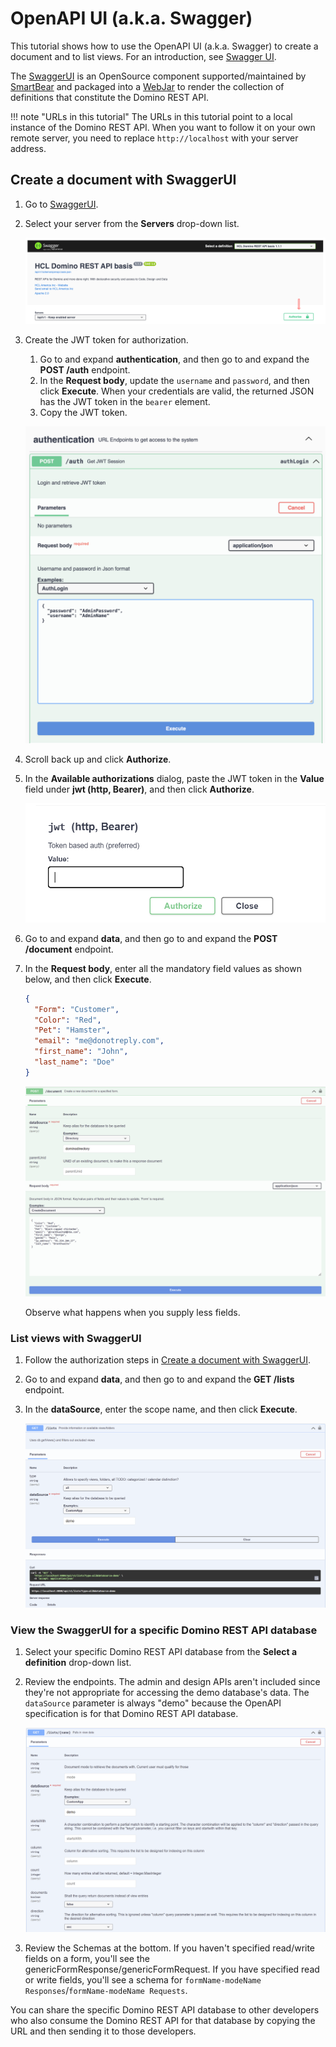# OpenAPI UI (a.k.a. Swagger)

This tutorial shows how to use the OpenAPI UI (a.k.a. Swagger) to create a document and to list views. For an introduction, see [Swagger UI](../references/usertools/swagger.md).

The [SwaggerUI](https://github.com/swagger-api/swagger-ui) is an OpenSource component supported/maintained by [SmartBear](https://swagger.io) and packaged into a [WebJar](https://www.webjars.org) to render the collection of definitions that constitute the Domino REST API.

<!-- prettier-ignore -->
!!! note "URLs in this tutorial"
    The URLs in this tutorial point to a local instance of the Domino REST API. When you want to follow it on your own remote server, you need to replace `http://localhost` with your server address.

## Create a document with SwaggerUI

1. Go to [SwaggerUI](http://localhost:8880/openapi/index.html).

2. Select your server from the **Servers** drop-down list.

      ![JwtToken](../assets/images/TokenJwt.png)

3. Create the JWT token for authorization.

      1. Go to and expand **authentication**, and then go to and expand the **POST /auth** endpoint. 
	2. In the **Request body**, update the `username` and `password`, and then click **Execute**. When your credentials are valid, the returned JSON has the JWT token in the `bearer` element.
	3. Copy the JWT token. 

      ![Swagger login](../assets/images/ApiSwaggerLogin.png)

4. Scroll back up and click **Authorize**.
5. In the **Available authorizations** dialog, paste the JWT token in the **Value** field under **jwt (http, Bearer)**, and then click **Authorize**.

      ![JwtToken1](../assets/images/TokenJwt1.png)

6. Go to and expand **data**, and then go to and expand the **POST /document** endpoint.
7. In the **Request body**, enter all the mandatory field values as shown below, and then click **Execute**.

   ```json
   {
     "Form": "Customer",
     "Color": "Red",
     "Pet": "Hamster",
     "email": "me@donotreply.com",
     "first_name": "John",
     "last_name": "Doe"
   }
   ```

   ![SwaggerAPI](../assets/images/ApiSwagger.png)

   Observe what happens when you supply less fields.

### List views with SwaggerUI

1. Follow the authorization steps in [Create a document with SwaggerUI](#create-a-document-with-swaggerui).
2. Go to and expand **data**, and then go to and expand the **GET /lists** endpoint.
3. In the **dataSource**, enter the scope name, and then click **Execute**.   

   ![SwaggerAPIViews](../assets/images/ApiSwaggerViews.png)

### View the SwaggerUI for a specific Domino REST API database

1. Select your specific Domino REST API database from the **Select a definition** drop-down list. 
2. Review the endpoints. The admin and design APIs aren't included since they're not appropriate for accessing the demo database's data. The `dataSource` parameter is always "demo" because the OpenAPI specification is for that Domino REST API database.
      
      ![SwaggerAPIDatabase](../assets/images/ApiSwaggerDatabase.png)

3. Review the Schemas at the bottom. If you haven't specified read/write fields on a form, you'll see the genericFormResponse/genericFormRequest. If you have specified read or write fields, you'll see a schema for `formName-modeName Responses`/`formName-modeName Requests`.

   
You can share the specific Domino REST API database to other developers who also consume the Domino REST API for that database by copying the URL and then sending it to those developers. 

<!--If you URL encode `/api/v1/openapi?dataSource=demo`, you can create a URL to share with developers who consume the Domino REST API for that database. The URL encoded value should be appended as the "url" querystring parameter. The resulting URL will look like `http://localhost:8880/openapi/index.html?url=/api/v1/openapi%3FdataSource%3Ddemo`, where the Domino REST API database name is after the `%3D` (url encoded "=").

1. In the Explore field in the banner, enter `/api/v1/openapi?dataSource=demo`. This will display the KEEP OpenAPI specification specifically for the demo database.-->